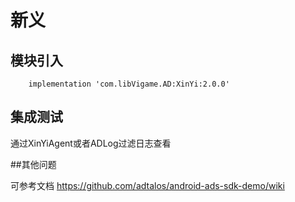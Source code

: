 # 新义

## 模块引入

```text
    implementation 'com.libVigame.AD:XinYi:2.0.0'
```



## 集成测试


通过XinYiAgent或者ADLog过滤日志查看


##其他问题

可参考文档 https://github.com/adtalos/android-ads-sdk-demo/wiki
